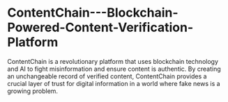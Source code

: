 # ContentChain---Blockchain-Powered-Content-Verification-Platform
ContentChain is a revolutionary platform that uses blockchain technology and AI to fight misinformation and ensure content is authentic. By creating an unchangeable record of verified content, ContentChain provides a crucial layer of trust for digital information in a world where fake news is a growing problem.
